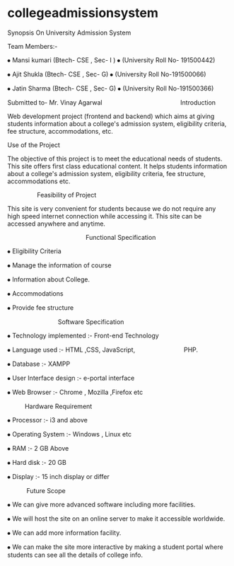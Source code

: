 # collegeadmissionsystem
Synopsis
On
University Admission System

 Team Members:-

⦁	Mansi kumari (Btech- CSE , Sec- I )
⦁	(University Roll No- 191500442)

⦁	Ajit Shukla (Btech- CSE , Sec- G)
⦁	(University Roll No-191500066)

⦁	Jatin Sharma (Btech- CSE , Sec- G)
⦁	(University Roll No-191500366)


Submitted to-
Mr. Vinay Agarwal
                    
                       Introduction

Web development project (frontend and backend) which aims at giving students information about a college's admission system, eligibility criteria, fee structure, accommodations, etc.

Use of the Project

The objective of this project is to meet the educational needs of students. This site offers first class educational content.  It helps students information about a college's admission system, eligibility criteria, fee structure, accommodations etc.



              	  Feasibility of Project 

This site is very convenient for students because we do not require any  high speed internet connection while accessing it. This site can be accessed anywhere and anytime. 



                       
                     Functional Specification



⦁	Eligibility Criteria 


⦁	Manage the information of course


⦁	Information about College.


⦁	 Accommodations



⦁	Provide fee structure 

         
                   Software Specification


⦁	Technology implemented :- Front-end Technology


⦁	Language used :- HTML ,CSS, JavaScript,
                           PHP.


⦁	Database :- XAMPP 


⦁	User Interface design :- e-portal interface


⦁	Web Browser :- Chrome , Mozilla ,Firefox etc




          Hardware Requirement


⦁	Processor :- i3 and above


⦁	Operating System :- Windows , Linux etc


⦁	RAM :- 2 GB Above


⦁	Hard disk :- 20 GB


⦁	Display :- 15 inch display or differ



           Future Scope



⦁	We can give more advanced software including more facilities.


⦁	We will host the site on an online server to make it accessible worldwide.


⦁	We can add more information facility.


⦁	We can make the site more interactive by making a student portal where students can see all the details of college info.
